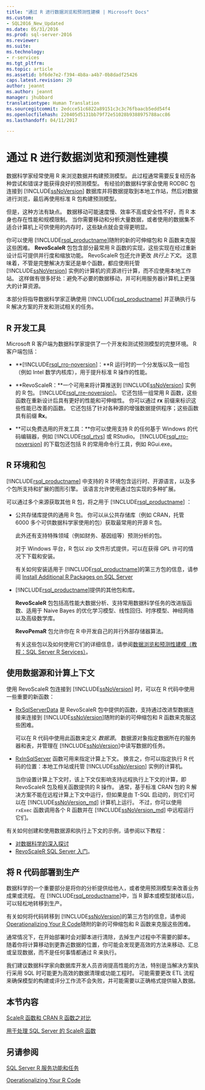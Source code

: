 ```yaml
---
title: "通过 R 进行数据浏览和预测性建模 | Microsoft Docs"
ms.custom:
- SQL2016_New_Updated
ms.date: 05/31/2016
ms.prod: sql-server-2016
ms.reviewer: 
ms.suite: 
ms.technology:
- r-services
ms.tgt_pltfrm: 
ms.topic: article
ms.assetid: bf6de7e2-f394-4b8a-a4b7-0b8dadf25426
caps.latest.revision: 20
author: jeannt
ms.author: jeannt
manager: jhubbard
translationtype: Human Translation
ms.sourcegitcommit: 2edcce51c6822a89151c3c3c76fbaacb5edd54f4
ms.openlocfilehash: 220405d5131bb79f72e51028b9388975788acc86
ms.lasthandoff: 04/11/2017

---
```

# <a name="data-exploration-and-predictive-modeling-with-r"></a>通过 R 进行数据浏览和预测性建模
  数据科学家经常使用 R 来浏览数据并构建预测模型。 此过程通常需要反复经历各种尝试和错误才能获得良好的预测模型。 有经验的数据科学家会使用 RODBC 包连接到 [!INCLUDE[ssNoVersion](../../includes/ssnoversion-md.md)] 数据库并将数据提取到本地工作站，然后对数据进行浏览，最后再使用标准 R 包构建预测模型。  
  
 但是，这种方法有缺点。 数据移动可能速度慢、效率不高或安全性不好，而 R 本身也存在性能和规模限制。 当你需要移动和分析大量数据，或者使用的数据集不适合计算机上可供使用的内存时，这些缺点就会变得更明显。  
  
 你可以使用 [!INCLUDE[rsql_productname](../../includes/rsql-productname-md.md)]随附的新的可伸缩包和 R 函数来克服这些困难。 **RevoScaleR** 包包含部分最常用 R 函数的实现，这些实现在经过重新设计后可提供并行度和缩放功能。 RevoScaleR 包还允许更改 *执行上下文*。 这意味着，不管是完整解决方案还是单个函数，都应使用托管 [!INCLUDE[ssNoVersion](../../includes/ssnoversion-md.md)] 实例的计算机的资源进行计算，而不应使用本地工作站。 这样做有很多好处：避免不必要的数据移动，并可利用服务器计算机上更强大的计算资源。  
  
 本部分将指导数据科学家正确使用 [!INCLUDE[rsql_productname](../../includes/rsql-productname-md.md)] 并正确执行与 R 解决方案的开发和测试相关的任务。  
  
##  <a name="bkmk_RDevTools"></a> R 开发工具  
 Microsoft R 客户端为数据科学家提供了一个开发和测试预测模型的完整环境。 R 客户端包括：  
  
-  **[!INCLUDE[rsql_rro-noversion](../../includes/rsql-rro-noversion-md.md)]：**R 运行时的一个分发版以及一组包（例如 Intel 数学内核库），用于提升标准 R 操作的性能。  
  
-   **RevoScaleR：**一个可用来将计算推送到 [!INCLUDE[ssNoVersion](../../includes/ssnoversion-md.md)] 实例的 R 包。 [!INCLUDE[rsql_rre-noversion](../../includes/rsql-rre-noversion-md.md)]。 它还包括一组常用 R 函数，这些函数在重新设计后具有更好的性能和可伸缩性。 你可以通过 **rx** 前缀来标识这些性能已改善的函数。 它还包括了针对各种源的增强数据提供程序；这些函数具有前缀 **Rx**。  
  
-   **可以免费选用的开发工具：**你可以使用支持 R 的任何基于 Windows 的代码编辑器，例如 [!INCLUDE[rsql_rtvs](../../includes/rsql-rtvs-md.md)] 或 RStudio。 [!INCLUDE[rsql_rro-noversion](../../includes/rsql-rro-noversion-md.md)] 的下载包还包括 R 的常用命令行工具，例如 RGui.exe。  
  
##  <a name="bkmk_packages"></a> R 环境和包  
 [!INCLUDE[rsql_productname](../../includes/rsql-productname-md.md)] 中支持的 R 环境包含运行时、开源语言，以及多个包所支持和扩展的图形引擎。 该语言允许使用通过包实现的多种扩展。  
  
 可以通过多个来源获取其他 R 包，将之用于 [!INCLUDE[rsql_productname](../../includes/rsql-productname-md.md)] ：  
  
  
-   公共存储库提供的通用 R 包。 你可以从公共存储库（例如 CRAN，托管 6000 多个可供数据科学家使用的包）获取最常用的开源 R 包。  
  
     此外还有支持特殊领域（例如财务、基因组等）预测分析的包。  
  
     对于 Windows 平台，R 包以 zip 文件形式提供，可以在获得 GPL 许可的情况下下载和安装。  
  
     有关如何安装适用于 [!INCLUDE[rsql_productname](../../includes/rsql-productname-md.md)]的第三方包的信息，请参阅 [Install Additional R Packages on SQL Server](../../advanced-analytics/r-services/install-additional-r-packages-on-sql-server.md)  
  
-   [!INCLUDE[rsql_productname](../../includes/rsql-productname-md.md)]提供的其他包和库。   
  
     **RevoScaleR** 包包括高性能大数据分析、支持常用数据科学任务的改进版函数、适用于 Naive Bayes 的优化学习模型、线性回归、时序模型、神经网络以及高级数学库。  
  
     **RevoPemaR** 包允许你在 R 中开发自己的并行外部存储器算法。  
  
     有关这些包以及如何使用它们的详细信息，请参阅[数据浏览和预测性建模（教程：SQL Server R Services）](http://msdn.microsoft.com/library/65589d17-bd34-4baa-8ba1-998f60d0344f)。  
  
## <a name="using-data-sources-and-compute-contexts"></a>使用数据源和计算上下文  
 使用 RevoScaleR 包连接到 [!INCLUDE[ssNoVersion](../../includes/ssnoversion-md.md)] 时，可以在 R 代码中使用一些重要的新函数：  
  
-   [RxSqlServerData](http://msdn.microsoft.com/library/0d2c53a6-b64b-4760-9903-825238b772d6) 是 RevoScaleR 包中提供的函数，支持通过改进型数据连接来连接到 [!INCLUDE[ssNoVersion](../../includes/ssnoversion-md.md)]随附的新的可伸缩包和 R 函数来克服这些困难。  
  
     可以在 R 代码中使用此函数来定义 *数据源*。 数据源对象指定数据所在的服务器和表，并管理在 [!INCLUDE[ssNoVersion](../../includes/ssnoversion-md.md)]中读写数据的任务。  
  
-   [RxInSqlServer](http://msdn.microsoft.com/library/24bd1f0a-ec68-4b96-bf42-a4073014f1f1) 函数可用来指定计算上下文。  换言之，你可以指定执行 R 代码的位置：本地工作站或托管 [!INCLUDE[ssNoVersion](../../includes/ssnoversion-md.md)] 实例的计算机。  
  
     当你设置计算上下文时，该上下文仅影响支持远程执行上下文的计算，即 RevoScaleR 包及相关函数提供的 R 操作。 通常，基于标准 CRAN 包的 R 解决方案不能在远程计算上下文中运行，但如果是由 T-SQL 启动的，则它们可以在 [!INCLUDE[ssNoVersion_md](../../includes/ssnoversion-md.md)] 计算机上运行。 不过，你可以使用 `rxExec` 函数调用各个 R 函数并在 [!INCLUDE[ssNoVersion_md](../../includes/ssnoversion-md.md)] 中远程运行它们。  
  
 有关如何创建和使用数据源和执行上下文的示例，请参阅以下教程：
 
 + [对数据科学的深入探讨](../../advanced-analytics/r-services/data-science-deep-dive-using-the-revoscaler-packages.md)  
 +  [RevoScaleR SQL Server 入门](https://msdn.microsoft.com/microsoft-r/scaler-sql-server-getting-started)。  
  
## <a name="deploying-your-r-code-to-production"></a>将 R 代码部署到生产  
 数据科学的一个重要部分是将你的分析提供给他人，或者使用预测模型来改善业务成果或流程。 在 [!INCLUDE[rsql_productname](../../includes/rsql-productname-md.md)]中，当 R 脚本或模型就绪以后，可以轻松地转移到生产。  
  
 有关如何将代码转移到 [!INCLUDE[ssNoVersion](../../includes/ssnoversion-md.md)]的第三方包的信息，请参阅 [Operationalizing Your R Code](../../advanced-analytics/r-services/operationalizing-your-r-code.md)随附的新的可伸缩包和 R 函数来克服这些困难。  
  
 通常情况下，在开始部署时会对脚本进行清除，去掉生产过程中不需要的脚本。 随着你将计算移动到更靠近数据的位置，你可能会发现更高效的方法来移动、汇总或呈现数据，而不是任何事情都通过 R 来执行。  
  
 我们建议数据科学家向数据库开发人员咨询提高性能的方法，特别是当解决方案执行采用 SQL 时可能更为高效的数据清理或功能工程时。 可能需要更改 ETL 流程来确保模型的构建或评分工作流不会失败，并可能需要以正确格式提供输入数据。  
  
##  <a name="bkmk_SQLInR"></a> 本节内容  

[ScaleR 函数和 CRAN R 函数之对比](https://msdn.microsoft.com/microsoft-r/scaler/compare-base-r-scaler-functions2)

[用于处理 SQL Server 的 ScaleR 函数](../../advanced-analytics/r-services/scaler-functions-for-working-with-sql-server-data.md)
   
## <a name="see-also"></a>另请参阅  

 
 [SQL Server R 服务功能和任务](../../advanced-analytics/r-services/sql-server-r-services-features-and-tasks.md)   
 
 [Operationalizing Your R Code](../../advanced-analytics/r-services/operationalizing-your-r-code.md)  
  
  

